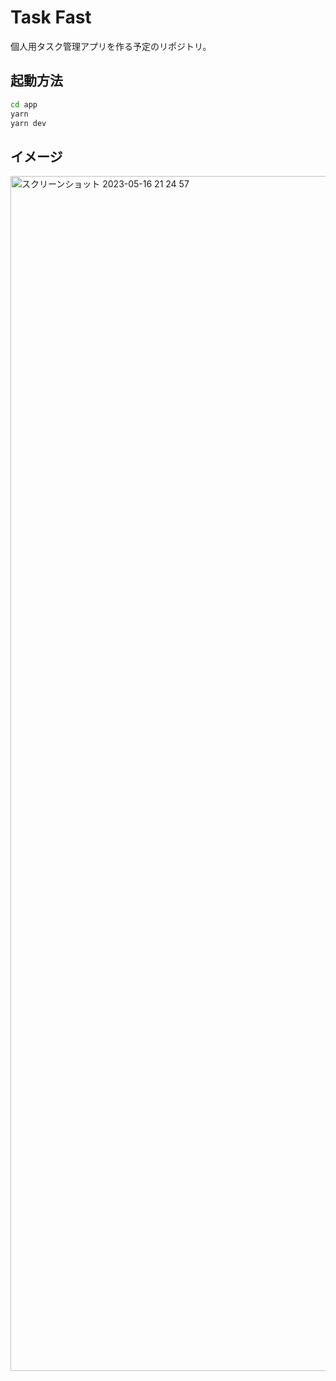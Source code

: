 # Task Fast

個人用タスク管理アプリを作る予定のリポジトリ。

## 起動方法
```bash
cd app
yarn
yarn dev
```

## イメージ
<img width="1912" alt="スクリーンショット 2023-05-16 21 24 57" src="https://github.com/furiko/task-fast/assets/38683013/fde493f7-48a6-4632-bef4-aa90b87c6088">
